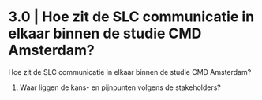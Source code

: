 # 3.0 \|  Hoe zit de SLC communicatie in elkaar binnen de studie CMD Amsterdam?

Hoe zit de SLC communicatie in elkaar binnen de studie CMD Amsterdam?

1. Waar liggen de kans- en pijnpunten volgens de stakeholders?


